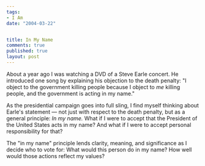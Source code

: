 ```yaml
--- 
tags:
- I Am
date: "2004-03-22"


title: In My Name
comments: true
published: true
layout: post
---
```


<p> About a year ago I was watching a DVD of a Steve Earle concert.  He introduced one song by explaining his objection to the death penalty: "I object to the government killing people because I object to <em>me</em> killing people, and the government is acting in my name." </p>
<p> As the presidential campaign goes into full sling, I find myself thinking about Earle's statement &#8212; not just with respect to the death penalty, but as a general principle: <em>In my name.</em>  What if I were to accept that the President of the United States acts in my name?  And what if I were to accept personal responsibility for that? </p>
<p> The "in my name" principle lends clarity, meaning, and significance as I decide who to vote for:  What would this person do in my name?  How well would those actions reflect my values? </p>
